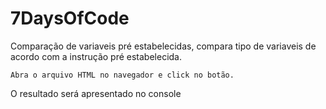# 7DaysOfCode
<p>Comparação de variaveis pré estabelecidas, compara tipo de variaveis de acordo com a instrução pré estabelecida.</p>

```
Abra o arquivo HTML no navegador e click no botão.
```

<p>O resultado será apresentado no console</p>
